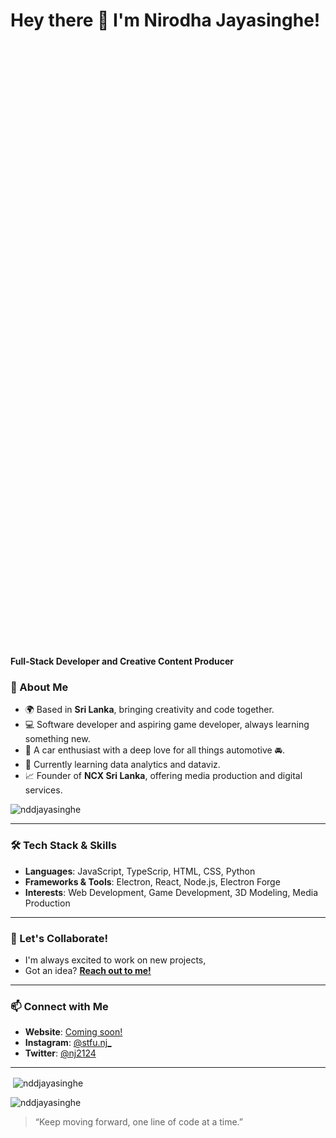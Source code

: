 # Hey there 👋 I'm Nirodha Jayasinghe!

<h4 style="margin-top: 1000px;">Full-Stack Developer and Creative Content Producer</h4>

### 🚀 About Me

- 🌍 Based in **Sri Lanka**, bringing creativity and code together.
- 💻 Software developer and aspiring game developer, always learning something new.
- 🛞 A car enthusiast with a deep love for all things automotive 🚘.
- 💭 Currently learning data analytics and dataviz.
- 📈 Founder of **NCX Sri Lanka**, offering media production and digital services.

<p><img align="left" src="https://github-readme-stats.vercel.app/api/top-langs?username=nddjayasinghe&show_icons=true&locale=en&layout=compact" alt="nddjayasinghe" /></p>
<br>


---

### 🛠 Tech Stack & Skills

- **Languages**: JavaScript, TypeScrip, HTML, CSS, Python
- **Frameworks & Tools**: Electron, React, Node.js, Electron Forge
- **Interests**: Web Development, Game Development, 3D Modeling, Media Production

---

### 💼 Let's Collaborate!

- I'm always excited to work on new projects,
- Got an idea? **[Reach out to me!](https://linktr.ee/nddjayasinghe)**

---

### 📫 Connect with Me

- **Website**: [Coming soon!](#)
- **Instagram**: [@stfu.nj_](https://instagram.com/stfu.nj_)
- **Twitter**: [@nj2124](https://twitter.com/Nj2124)

---
<p>&nbsp;<img align="center" src="https://github-readme-stats.vercel.app/api?username=nddjayasinghe&show_icons=true&locale=en" alt="nddjayasinghe" /></p>

<p><img align="center" src="https://github-readme-streak-stats.herokuapp.com/?user=nddjayasinghe&" alt="nddjayasinghe" /></p>

> “Keep moving forward, one line of code at a time.”


<!--
**NDDJayasinghe/NDDJayasinghe** is a ✨ _special_ ✨ repository because its `README.md` (this file) appears on your GitHub profile.

Here are some ideas to get you started:

- 🔭 I’m currently working on ...
- 🌱 I’m currently learning ...
- 👯 I’m looking to collaborate on ...
- 🤔 I’m looking for help with ...
- 💬 Ask me about ...
- 📫 How to reach me: ...
- 😄 Pronouns: ...
- ⚡ Fun fact: ...
-->

